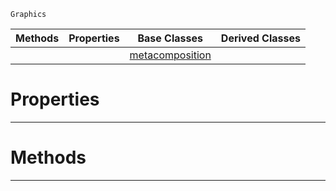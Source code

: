  `Graphics`

|Methods|Properties|Base Classes|Derived Classes|
|---|---|---|---|
| | |[metacomposition](https://plasmaengine.github.io/PlasmaDocs/Plasma1/C++/code_reference/class_reference/metacomposition.markdown)| |


 #  Properties


---  
 #  Methods


---  
 

 